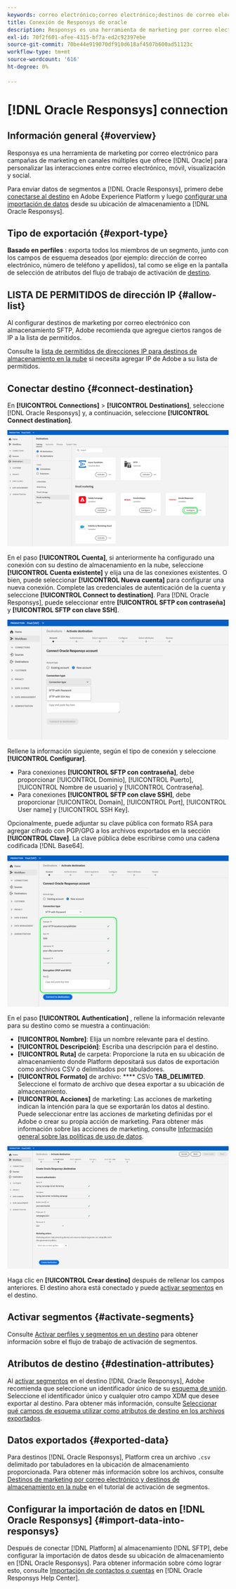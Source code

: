 ```yaml
---
keywords: correo electrónico;correo electrónico;destinos de correo electrónico;destino de responsys de oracle
title: Conexión de Responsys de oracle
description: Responsys es una herramienta de marketing por correo electrónico para campañas de marketing en canales múltiples que ofrece Oracle para personalizar las interacciones entre correo electrónico, móvil, visualización y social.
exl-id: 70f2f601-afee-4315-bf7a-ed2c92397ebe
source-git-commit: 70be44e919070df910d618af4507b600ad51123c
workflow-type: tm+mt
source-wordcount: '616'
ht-degree: 0%

---
```


# [!DNL Oracle Responsys] connection

## Información general {#overview}

[](https://www.oracle.com/cx/marketing/campaign-management/) Responsya es una herramienta de marketing por correo electrónico para campañas de marketing en canales múltiples que ofrece  [!DNL Oracle] para personalizar las interacciones entre correo electrónico, móvil, visualización y social.

Para enviar datos de segmentos a [!DNL Oracle Responsys], primero debe [conectarse al destino](#connect-destination) en Adobe Experience Platform y luego [configurar una importación de datos](#import-data-into-responsys) desde su ubicación de almacenamiento a [!DNL Oracle Responsys].

## Tipo de exportación {#export-type}

**Basado en perfiles** : exporta todos los miembros de un segmento, junto con los campos de esquema deseados (por ejemplo: dirección de correo electrónico, número de teléfono y apellidos), tal como se elige en la pantalla de selección de atributos del flujo de trabajo de activación de  [destino](../../ui/activate-destinations.md#select-attributes).

## LISTA DE PERMITIDOS de dirección IP {#allow-list}

Al configurar destinos de marketing por correo electrónico con almacenamiento SFTP, Adobe recomienda que agregue ciertos rangos de IP a la lista de permitidos.

Consulte la [lista de permitidos de direcciones IP para destinos de almacenamiento en la nube](../cloud-storage/ip-address-allow-list.md) si necesita agregar IP de Adobe a su lista de permitidos.

## Conectar destino {#connect-destination}

En **[!UICONTROL Connections]** > **[!UICONTROL Destinations]**, seleccione [!DNL Oracle Responsys] y, a continuación, seleccione **[!UICONTROL Connect destination]**.

![Conectarse a Responsys](../../assets/catalog/email-marketing/oracle-responsys/catalog.png)

En el paso **[!UICONTROL Cuenta]**, si anteriormente ha configurado una conexión con su destino de almacenamiento en la nube, seleccione **[!UICONTROL Cuenta existente]** y elija una de las conexiones existentes. O bien, puede seleccionar **[!UICONTROL Nueva cuenta]** para configurar una nueva conexión. Complete las credenciales de autenticación de la cuenta y seleccione **[!UICONTROL Connect to destination]**. Para [!DNL Oracle Responsys], puede seleccionar entre **[!UICONTROL SFTP con contraseña]** y **[!UICONTROL SFTP con clave SSH]**.

![Conectar la cuenta de Responsys](../../assets/catalog/email-marketing/oracle-responsys/connection-type.png)

Rellene la información siguiente, según el tipo de conexión y seleccione **[!UICONTROL Configurar]**.

- Para conexiones **[!UICONTROL SFTP con contraseña]**, debe proporcionar [!UICONTROL Dominio], [!UICONTROL Puerto], [!UICONTROL Nombre de usuario] y [!UICONTROL Contraseña].
- Para conexiones **[!UICONTROL SFTP con clave SSH]**, debe proporcionar [!UICONTROL Domain], [!UICONTROL Port], [!UICONTROL User name] y [!UICONTROL SSH Key].

Opcionalmente, puede adjuntar su clave pública con formato RSA para agregar cifrado con PGP/GPG a los archivos exportados en la sección **[!UICONTROL Clave]**. La clave pública debe escribirse como una cadena codificada [!DNL Base64].

![Rellene la información de Responsys](../../assets/catalog/email-marketing/oracle-responsys/account-info.png)

En el paso **[!UICONTROL Authentication]** , rellene la información relevante para su destino como se muestra a continuación:
- **[!UICONTROL Nombre]**: Elija un nombre relevante para el destino.
- **[!UICONTROL Descripción]**: Escriba una descripción para el destino.
- **[!UICONTROL Ruta]** de carpeta: Proporcione la ruta en su ubicación de almacenamiento donde Platform depositará sus datos de exportación como archivos CSV o delimitados por tabuladores.
- **[!UICONTROL Formato]** de archivo:  **** CSVo  **TAB_DELIMITED**. Seleccione el formato de archivo que desea exportar a su ubicación de almacenamiento.
- **[!UICONTROL Acciones]** de marketing: Las acciones de marketing indican la intención para la que se exportarán los datos al destino. Puede seleccionar entre las acciones de marketing definidas por el Adobe o crear su propia acción de marketing. Para obtener más información sobre las acciones de marketing, consulte [Información general sobre las políticas de uso de datos](../../../data-governance/policies/overview.md).

<!--

Commenting out Amazon S3 bucket part for now until support is clarified

- **[!UICONTROL Bucket name]**: Your Amazon S3 bucket, where Platform will deposit the data export. Your input must be between 3 and 63 characters long. Must begin and end with a letter or number. Must contain only lowercase letters, numbers, or hyphens ( - ). Must not be formatted as an IP address (for example, 192.100.1.1).

-->

![Información básica de Responsys](../../assets/catalog/email-marketing/oracle-responsys/basic-information.png)

Haga clic en **[!UICONTROL Crear destino]** después de rellenar los campos anteriores. El destino ahora está conectado y puede [activar segmentos](../../ui/activate-destinations.md) en el destino.

## Activar segmentos {#activate-segments}

Consulte [Activar perfiles y segmentos en un destino](../../ui/activate-destinations.md) para obtener información sobre el flujo de trabajo de activación de segmentos.

## Atributos de destino {#destination-attributes}

Al [activar segmentos](../../ui/activate-destinations.md) en el destino [!DNL Oracle Responsys], Adobe recomienda que seleccione un identificador único de su [esquema de unión](../../../profile/home.md#profile-fragments-and-union-schemas). Seleccione el identificador único y cualquier otro campo XDM que desee exportar al destino. Para obtener más información, consulte [Seleccionar qué campos de esquema utilizar como atributos de destino en los archivos exportados](./overview.md#destination-attributes).

## Datos exportados {#exported-data}

Para destinos [!DNL Oracle Responsys], Platform crea un archivo `.csv` delimitado por tabuladores en la ubicación de almacenamiento proporcionada. Para obtener más información sobre los archivos, consulte [Destinos de marketing por correo electrónico y destinos de almacenamiento en la nube](../../ui/activate-destinations.md#esp-and-cloud-storage) en el tutorial de activación de segmentos.

## Configurar la importación de datos en [!DNL Oracle Responsys] {#import-data-into-responsys}

Después de conectar [!DNL Platform] al almacenamiento [!DNL SFTP], debe configurar la importación de datos desde su ubicación de almacenamiento en [!DNL Oracle Responsys]. Para obtener información sobre cómo lograr esto, consulte [Importación de contactos o cuentas](https://docs.oracle.com/cloud/latest/marketingcs_gs/OMCEA/Connect_WizardUpload.htm) en [!DNL Oracle Responsys Help Center].
